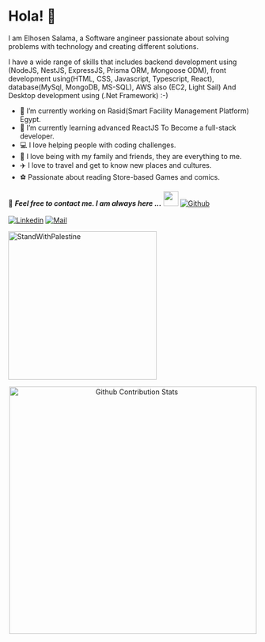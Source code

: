 # Hola! 👋

I am Elhosen Salama, a Software angineer passionate about solving problems with technology and creating different solutions.

I have a wide range of skills that includes backend development using (NodeJS, NestJS, ExpressJS, Prisma ORM, Mongoose ODM), front development using(HTML, CSS, Javascript, Typescript, React), 
database(MySql, MongoDB, MS-SQL), AWS also (EC2, Light Sail) And Desktop development using (.Net Framework) :-)

- 🔭 I’m currently working on Rasid(Smart Facility Management Platform) Egypt.
- 🌱 I’m currently learning advanced ReactJS To Become a full-stack developer.
- 💻 I love helping people with coding challenges.
- 🏡 I love being with my family and friends, they are everything to me.
- ✈️ I love to travel and get to know new places and cultures.
- ⚽ Passionate about reading Store-based Games and comics.

📝 ***Feel free to contact me. I am always here ...*** <img src="https://media.giphy.com/media/WUlplcMpOCEmTGBtBW/giphy.gif" width="30">  [![Github](https://img.shields.io/github/followers/elhosensalama?label=Follow%20Me&style=social)](https://github.com/elhosensalama)
<br>
<br>
[![Linkedin](https://img.shields.io/badge/LinkedIn-elhosensalama-blue?logo=Linkedin&logoColor=blue&labelColor=black)](https://www.linkedin.com/in/elhosen-salama/)
[![Mail](https://img.shields.io/badge/Gmail-elhosensalamarashed@gmail.com-blue?logo=Gmail&logoColor=blue&labelColor=black)](mailto:elhosensalamarashed@gmail.com)


<!-- [![StandWithPalestine](https://raw.githubusercontent.com/Safouene1/support-palestine-banner/master/StandWithPalestine.svg)](https://techforpalestine.org/learn-more)-->

<a href="https://techforpalestine.org/learn-more">
  <img src="https://raw.githubusercontent.com/Safouene1/support-palestine-banner/master/StandWithPalestine.svg" alt="StandWithPalestine" style="width: 300px;">
</a>


<!-- ✅  **GitHub Extra Pins**

[![ReadMe Card](https://github-readme-stats.vercel.app/api/pin/?username=ahmad-sawalqeh&repo=my_resume)](https://github.com/ahmad-sawalqeh/my_resume) -->

</br>
<p align="center">
  <img alt="Github Contribution Stats" src="https://github-contribution-stats.vercel.app/api/?username=elhosensalama" width="500px" />
</p>

<!--
**elhosensalama/elhosensalama** is a ✨ _special_ ✨ repository because its `README.md` (this file) appears on your GitHub profile.

Here are some ideas to get you started:

- 🔭 I’m currently working on ...
- 🌱 I’m currently learning ...
- 👯 I’m looking to collaborate on ...
- 🤔 I’m looking for help with ...
- 💬 Ask me about ...
- 📫 How to reach me: ...
- 😄 Pronouns: ...
- ⚡ Fun fact: ...
-->
